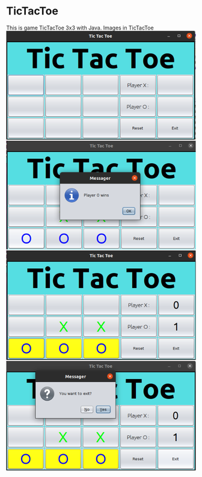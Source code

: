 # TicTacToe
This is game TicTacToe 3x3 with Java.
Images in TicTacToe
![alt text](https://github.com/vkhang-stack/TicTacToe/blob/master/src/images/tictactoe_img.png)
![alt text](https://github.com/vkhang-stack/TicTacToe/blob/master/src/images/tictactoe_img2.png)
![alt text](https://github.com/vkhang-stack/TicTacToe/blob/master/src/images/tictactoe_img3.png)
![alt text](https://github.com/vkhang-stack/TicTacToe/blob/master/src/images/tictactoe_img4.png)
